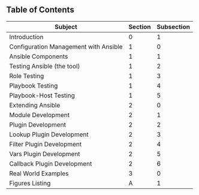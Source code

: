 ## Table of Contents

| Subject                                     | Section        | Subsection |
| ------------------------------------------- | -------------- | ---------- |
| Introduction                                | 0              | 1          |
| Configuration Management with Ansible       | 1              | 0          |
| Ansible Components                          | 1              | 1          |
| Testing Ansible (the tool)                  | 1              | 2          |
| Role Testing                                | 1              | 3          |
| Playbook Testing                            | 1              | 4          |
| Playbook-Host Testing                       | 1              | 5          |
| Extending Ansible                           | 2              | 0          |
| Module Development                          | 2              | 1          |
| Plugin Development                          | 2              | 2          |
| Lookup Plugin Development                   | 2              | 3          |
| Filter Plugin Development                   | 2              | 4          |
| Vars Plugin Development                     | 2              | 5          |
| Callback Plugin Development                 | 2              | 6          |
| Real World Examples                         | 3              | 0          |
| Figures Listing                             | A              | 1          |

